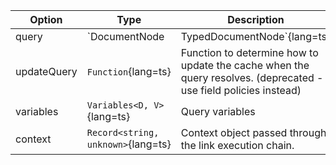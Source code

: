 | Option | Type | Description |
| ------ | ---- | ----------- |
| query | `DocumentNode | TypedDocumentNode`{lang=ts} | Query to fetch, defaults to `this.query` |
| updateQuery | `Function`{lang=ts} | Function to determine how to update the cache when the query resolves. (deprecated - use field policies instead) |
| variables | `Variables<D, V>`{lang=ts} | Query variables |
| context | `Record<string, unknown>`{lang=ts} | Context object passed through the link execution chain. |
